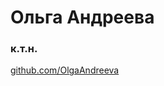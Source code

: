 <!DOCTYPE HTML>
<html> <head>
  <title>  </title>
  </head>
  <body>
    <h1>Ольга Андреева</h1>
    <h3>к.т.н.</h3>
    <p>
      <a href="https://github.com/OlgaAndreeva">github.com/OlgaAndreeva</a>
    </p>
  </body>
</html>

